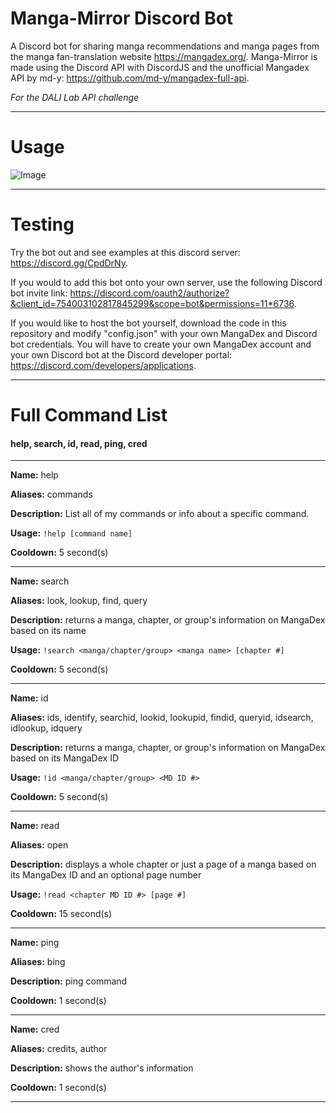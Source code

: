 # Manga-Mirror Discord Bot
A Discord bot for sharing manga recommendations and manga pages from the manga fan-translation website https://mangadex.org/. Manga-Mirror is made using the Discord API with DiscordJS and the unofficial Mangadex API by md-y: https://github.com/md-y/mangadex-full-api.

*For the DALI Lab API challenge*

------------
# Usage
![Image](https://i.imgur.com/50Kggas.png)



------------
# Testing
Try the bot out and see examples at this discord server: https://discord.gg/CpdDrNy.

If you would to add this bot onto your own server, use the following Discord bot invite link: https://discord.com/oauth2/authorize?&client_id=754003102817845299&scope=bot&permissions=11*6736.

If you would like to host the bot yourself, download the code in this repository and modify "config.json" with your own MangaDex and Discord bot credentials. You will have to create your own MangaDex account and your own Discord bot at the Discord developer portal: https://discord.com/developers/applications.

------------
# Full Command List

#### help, search, id, read, ping, cred

------------
**Name:** help

**Aliases:** commands

**Description:** List all of my commands or info about a specific command.

**Usage:** `!help [command name]`

**Cooldown:** 5 second(s)

------------
**Name:** search

**Aliases:** look, lookup, find, query

**Description:** returns a manga, chapter, or group's information on MangaDex based on its name

**Usage:** `!search <manga/chapter/group> <manga name> [chapter #]`

**Cooldown:** 5 second(s)

------------
**Name:** id

**Aliases:** ids, identify, searchid, lookid, lookupid, findid, queryid, idsearch, idlookup, idquery

**Description:** returns a manga, chapter, or group's information on MangaDex based on its MangaDex ID

**Usage:** `!id <manga/chapter/group> <MD ID #>`

**Cooldown:** 5 second(s)

------------
**Name:** read

**Aliases:** open

**Description:** displays a whole chapter or just a page of a manga based on its MangaDex ID and an optional page number

**Usage:** `!read <chapter MD ID #> [page #]`

**Cooldown:** 15 second(s)

------------
**Name:** ping

**Aliases:** bing

**Description:** ping command

**Cooldown:** 1 second(s)

------------
**Name:** cred

**Aliases:** credits, author

**Description:** shows the author's information

**Cooldown:** 1 second(s)

------------
